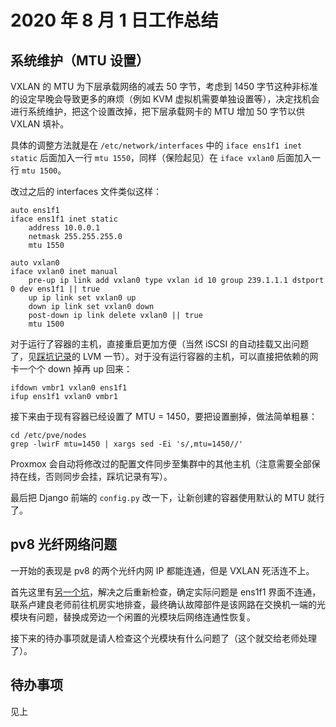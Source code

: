 # 2020 年 8 月 1 日工作总结

## 系统维护（MTU 设置）

VXLAN 的 MTU 为下层承载网络的减去 50 字节，考虑到 1450 字节这种非标准的设定早晚会导致更多的麻烦（例如 KVM 虚拟机需要单独设置等），决定找机会进行系统维护，把这个设置改掉，把下层承载网卡的 MTU 增加 50 字节以供 VXLAN 填补。

具体的调整方法就是在 `/etc/network/interfaces` 中的 `iface ens1f1 inet static` 后面加入一行 `mtu 1550`，同样（保险起见）在 `iface vxlan0` 后面加入一行 `mtu 1500`。

改过之后的 interfaces 文件类似这样：

```
auto ens1f1
iface ens1f1 inet static
    address 10.0.0.1
    netmask 255.255.255.0
    mtu 1550

auto vxlan0
iface vxlan0 inet manual
    pre-up ip link add vxlan0 type vxlan id 10 group 239.1.1.1 dstport 0 dev ens1f1 || true
    up ip link set vxlan0 up
    down ip link set vxlan0 down
    post-down ip link delete vxlan0 || true
    mtu 1500
```

对于运行了容器的主机，直接重启更加方便（当然 iSCSI 的自动挂载又出问题了，见[踩坑记录](../traps.md)的 LVM 一节）。对于没有运行容器的主机，可以直接把依赖的网卡一个个 down 掉再 up 回来：

```shell
ifdown vmbr1 vxlan0 ens1f1
ifup ens1f1 vxlan0 vmbr1
```

接下来由于现有容器已经设置了 MTU = 1450，要把设置删掉，做法简单粗暴：

```shell
cd /etc/pve/nodes
grep -lwirF mtu=1450 | xargs sed -Ei 's/,mtu=1450//'
```

Proxmox 会自动将修改过的配置文件同步至集群中的其他主机（注意需要全部保持在线，否则同步会挂，踩坑记录有写）。

最后把 Django 前端的 `config.py` 改一下，让新创建的容器使用默认的 MTU 就行了。

## pv8 光纤网络问题

一开始的表现是 pv8 的两个光纤内网 IP 都能连通，但是 VXLAN 死活连不上。

首先这里有[另一个坑](../traps.md#linux-arp)，解决之后重新检查，确定实际问题是 ens1f1 界面不连通，联系卢建良老师前往机房实地排查，最终确认故障部件是该网路在交换机一端的光模块有问题，替换成旁边一个闲置的光模块后网络连通性恢复。

接下来的待办事项就是请人检查这个光模块有什么问题了（这个就交给老师处理了）。

## 待办事项

见上

